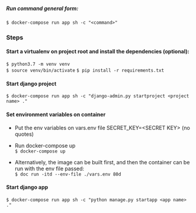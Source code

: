 
##### Run command general form:
`
$ docker-compose run app sh -c "<command>"
`

### **Steps**

#### Start a virtualenv on project root and install the dependencies (optional):
`$ python3.7 -m venv venv`  
`$ source venv/bin/activate`
`$ pip install -r requirements.txt`

#### Start django project
`
$ docker-compose run app sh -c "django-admin.py startproject <project name> ."
`

#### Set environment variables on container

- Put the env variables on vars.env file
SECRET_KEY=\<SECRET KEY> (no quotes)

- Run docker-compose up  
`
$ docker-compose up
`
- Alternatively, the image can be built first, and then the container can be run
with the env file passed:  
`
$ doc run -itd --env-file ./vars.env 80d
`

#### Start django app
`
$ docker-compose run app sh -c "python manage.py startapp <app name> ."
`